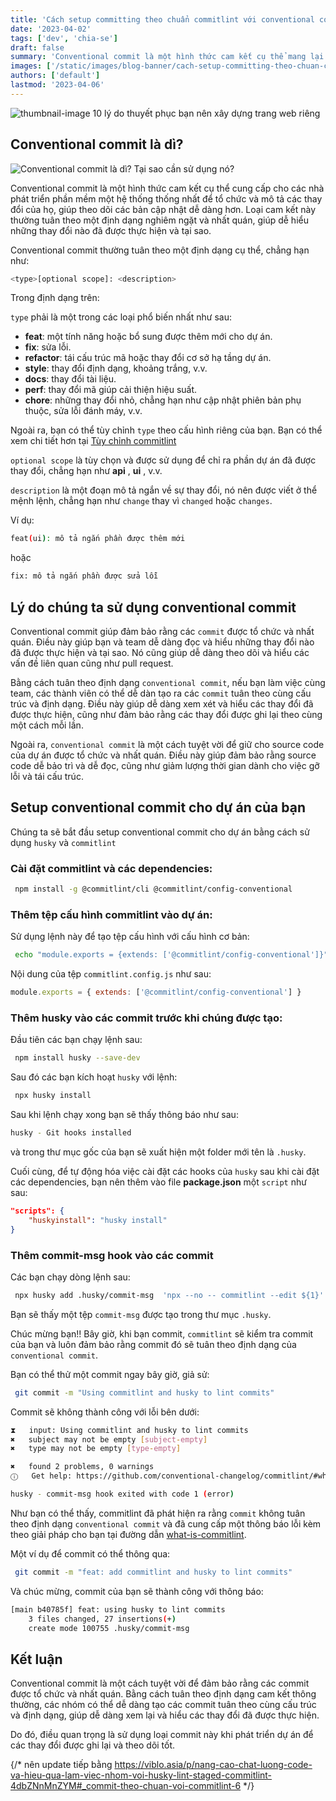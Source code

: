 ```yaml
---
title: 'Cách setup committing theo chuẩn commitlint với conventional commit'
date: '2023-04-02'
tags: ['dev', 'chia-se']
draft: false
summary: 'Conventional commit là một hình thức cam kết cụ thể mang lại cho các nhà phát triển phần mềm một hệ thống thống nhất để tổ chức và mô tả các thay đổi của họ, giúp theo dõi các bản cập nhật dễ dàng hơn'
images: ['/static/images/blog-banner/cach-setup-committing-theo-chuan-commitlint-voi-conventional-commit.jpg']
authors: ['default']
lastmod: '2023-04-06'
---
```


![thumbnail-image 10 lý do thuyết phục bạn nên xây dựng trang web riêng](/static/images/blog-banner/cach-setup-committing-theo-chuan-commitlint-voi-conventional-commit.jpg)

## Conventional commit là dì?

![Conventional commit là dì? Tại sao cần sử dụng nó?](/static/images/blog-banner/git-conventional-commits.png)

Conventional commit là một hình thức cam kết cụ thể cung cấp cho các nhà phát triển phần mềm một hệ thống thống nhất để tổ chức và mô tả các thay đổi của họ, giúp theo dõi các bản cập nhật dễ dàng hơn. Loại cam kết này thường tuân theo một định dạng nghiêm ngặt và nhất quán, giúp dễ hiểu những thay đổi nào đã được thực hiện và tại sao.

Conventional commit thường tuân theo một định dạng cụ thể, chẳng hạn như:

```bash
<type>[optional scope]: <description>
```

Trong định dạng trên: 

`type` phải là một trong các loại phổ biến nhất như sau:

- **feat**: một tính năng hoặc bổ sung được thêm mới cho dự án.
- **fix**: sửa lỗi.
- **refactor**: tái cấu trúc mã hoặc thay đổi cơ sở hạ tầng dự án.
- **style**: thay đổi định dạng, khoảng trắng, v.v.
- **docs**: thay đổi tài liệu.
- **perf**: thay đổi mã giúp cải thiện hiệu suất.
- **chore**: những thay đổi nhỏ, chẳng hạn như cập nhật phiên bản phụ thuộc, sửa lỗi đánh máy, v.v.

 Ngoài ra, bạn có thể tùy chỉnh `type` theo cấu hình riêng của bạn. Bạn có thể xem chi tiết hơn tại [Tùy chỉnh commitlint](https://github.com/conventional-changelog/commitlint/#config) 

`optional scope` là tùy chọn và được sử dụng để chỉ ra phần dự án đã được thay đổi, chẳng hạn như **api** , **ui** , v.v.

`description` là một đoạn mô tả ngắn về sự thay đổi, nó nên được viết ở thể mệnh lệnh, chẳng hạn như `change` thay vì `changed` hoặc `changes`.

Ví dụ:

```bash
feat(ui): mô tả ngắn phần được thêm mới
```

hoặc

```bash
fix: mô tả ngắn phần được sửa lỗi
```

## Lý do chúng ta sử dụng conventional commit

Conventional commit giúp đảm bảo rằng các `commit` được tổ chức và nhất quán. Điều này giúp bạn và team dễ dàng đọc và hiểu những thay đổi nào đã được thực hiện và tại sao. Nó cũng giúp dễ dàng theo dõi và hiểu các vấn đề liên quan cũng như pull request.

Bằng cách tuân theo định dạng `conventional commit`, nếu bạn làm việc cùng team, các thành viên có thể dễ dàn tạo ra các `commit` tuân theo cùng cấu trúc và định dạng. Điều này giúp dễ dàng xem xét và hiểu các thay đổi đã được thực hiện, cũng như đảm bảo rằng các thay đổi được ghi lại theo cùng một cách mỗi lần.

Ngoài ra, `conventional commit` là một cách tuyệt vời để giữ cho source code của dự án được tổ chức và nhất quán. Điều này giúp đảm bảo rằng source code dễ bảo trì và dễ đọc, cũng như giảm lượng thời gian dành cho việc gỡ lỗi và tái cấu trúc.

## Setup conventional commit cho dự án của bạn

Chúng ta sẽ bắt đầu setup conventional commit cho dự án bằng cách sử dụng `husky` và `commitlint`

### Cài đặt commitlint và các dependencies:

```bash
 npm install -g @commitlint/cli @commitlint/config-conventional
```

### Thêm tệp cấu hình commitlint vào dự án:

Sử dụng lệnh này để tạo tệp cấu hình với cấu hình cơ bản:

```bash
 echo "module.exports = {extends: ['@commitlint/config-conventional']}" > commitlint.config.js
```

Nội dung của tệp `commitlint.config.js` như sau:

```js
module.exports = { extends: ['@commitlint/config-conventional'] }
```

### Thêm husky vào các commit trước khi chúng được tạo:

Đầu tiên các bạn chạy lệnh sau:

```bash
 npm install husky --save-dev
```

Sau đó các bạn kích hoạt `husky` với lệnh:

```bash
 npx husky install
```

Sau khi lệnh chạy xong bạn sẽ thấy thông báo như sau:

```bash
husky - Git hooks installed
```

và trong thư mục gốc của bạn sẽ xuất hiện một folder mới tên là `.husky`.

Cuối cùng, để tự động hóa việc cài đặt các hooks của `husky` sau khi cài đặt các dependencies, bạn nên thêm vào file **package.json** một `script` như sau:

```json
"scripts": {
	"huskyinstall": "husky install"
}
```

### Thêm commit-msg hook vào các commit

Các bạn chạy dòng lệnh sau:

```bash
 npx husky add .husky/commit-msg  'npx --no -- commitlint --edit ${1}'
```

Bạn sẽ thấy một tệp `commit-msg` được tạo trong thư mục `.husky`.

Chúc mừng bạn!! Bây giờ, khi bạn commit, `commitlint` sẽ kiểm tra commit của bạn và luôn đảm bảo rằng commit đó sẽ tuân theo định dạng của `conventional commit`.

Bạn có thể thử một commit ngay bây giờ, giả sử:

```bash
 git commit -m "Using commitlint and husky to lint commits"
```

Commit sẽ không thành công với lỗi bên dưới:

```bash
⧗   input: Using commitlint and husky to lint commits
✖   subject may not be empty [subject-empty]
✖   type may not be empty [type-empty]

✖   found 2 problems, 0 warnings
ⓘ   Get help: https://github.com/conventional-changelog/commitlint/#what-is-commitlint

husky - commit-msg hook exited with code 1 (error)
```

Như bạn có thể thấy, commitlint đã phát hiện ra rằng `commit` không tuân theo định dạng `conventional commit` và đã cung cấp một thông báo lỗi kèm theo giải pháp cho bạn tại đường dẫn [what-is-commitlint](https://github.com/conventional-changelog/commitlint/#what-is-commitlint).


Một ví dụ để commit có thể thông qua:

```bash
 git commit -m "feat: add commitlint and husky to lint commits"
```

Và chúc mừng, commit của bạn sẽ thành công với thông báo:

```bash
[main b40785f] feat: using husky to lint commits
	3 files changed, 27 insertions(+)
	create mode 100755 .husky/commit-msg
```

## Kết luận

Conventional commit là một cách tuyệt vời để đảm bảo rằng các commit được tổ chức và nhất quán. Bằng cách tuân theo định dạng cam kết thông thường, các nhóm có thể dễ dàng tạo các commit tuân theo cùng cấu trúc và định dạng, giúp dễ dàng xem lại và hiểu các thay đổi đã được thực hiện.

Do đó, điều quan trọng là sử dụng loại commit này khi phát triển dự án để các thay đổi được ghi lại và theo dõi tốt.

{/* nên update tiếp bằng https://viblo.asia/p/nang-cao-chat-luong-code-va-hieu-qua-lam-viec-nhom-voi-husky-lint-staged-commitlint-4dbZNnMnZYM#_commit-theo-chuan-voi-commitlint-6 */}
